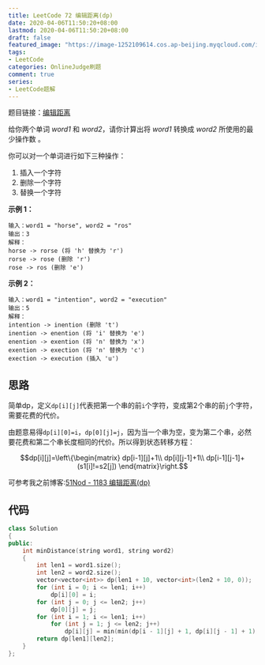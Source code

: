 ```yaml
---
title: LeetCode 72 编辑距离(dp)
date: 2020-04-06T11:50:20+08:00
lastmod: 2020-04-06T11:50:20+08:00
draft: false
featured_image: "https://image-1252109614.cos.ap-beijing.myqcloud.com/img/20210508221015.png"
tags:
- LeetCode
categories: OnlineJudge刷题
comment: true
series:
- LeetCode题解
---
```


题目链接：[编辑距离](https://leetcode-cn.com/problems/edit-distance/)

给你两个单词 *word1* 和 *word2*，请你计算出将 *word1* 转换成 *word2* 所使用的最少操作数 。

你可以对一个单词进行如下三种操作：

1. 插入一个字符
2. 删除一个字符
3. 替换一个字符

 

**示例 1：**

```
输入：word1 = "horse", word2 = "ros"
输出：3
解释：
horse -> rorse (将 'h' 替换为 'r')
rorse -> rose (删除 'r')
rose -> ros (删除 'e')
```

**示例 2：**

```
输入：word1 = "intention", word2 = "execution"
输出：5
解释：
intention -> inention (删除 't')
inention -> enention (将 'i' 替换为 'e')
enention -> exention (将 'n' 替换为 'x')
exention -> exection (将 'n' 替换为 'c')
exection -> execution (插入 'u')
```

## 思路

简单dp，定义`dp[i][j]`代表把第一个串的前`i`个字符，变成第2个串的前`j`个字符，需要花费的代价。

由题意易得`dp[i][0]=i`，`dp[0][j]=j`，因为当一个串为空，变为第二个串，必然要花费和第二个串长度相同的代价。所以得到状态转移方程：

$$dp[i][j]=\left\{\begin{matrix}
dp[i-1][j]+1\\ 
dp[i][j-1]+1\\ 
dp[i-1][j-1]+(s1[i]!=s2[j])
\end{matrix}\right.$$

可参考我之前博客:[51Nod - 1183 编辑距离(dp)](https://blog.csdn.net/riba2534/article/details/79884301)

## 代码

```cpp
class Solution
{
public:
    int minDistance(string word1, string word2)
    {
        int len1 = word1.size();
        int len2 = word2.size();
        vector<vector<int>> dp(len1 + 10, vector<int>(len2 + 10, 0));
        for (int i = 0; i <= len1; i++)
            dp[i][0] = i;
        for (int j = 0; j <= len2; j++)
            dp[0][j] = j;
        for (int i = 1; i <= len1; i++)
            for (int j = 1; j <= len2; j++)
                dp[i][j] = min(min(dp[i - 1][j] + 1, dp[i][j - 1] + 1), dp[i - 1][j - 1] + (word1[i - 1] == word2[j - 1] ? 0 : 1));
        return dp[len1][len2];
    }
};
```
